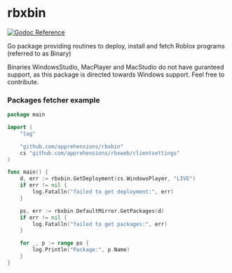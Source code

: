 # rbxbin
[pkg.go.dev]:     https://pkg.go.dev/github.com/apprehensions/rbxbin
[pkg.go.dev_img]: https://img.shields.io/badge/%E2%80%8B-reference-007d9c?logo=go&logoColor=white&style=flat-square

[![Godoc Reference][pkg.go.dev_img]][pkg.go.dev]

Go package providing routines to deploy, install and fetch Roblox programs (referred to as Binary)

Binaries WindowsStudio, MacPlayer and MacStudio do not have guranteed support, as this package
is directed towards Windows support. Feel free to contribute.

### Packages fetcher example

```go
package main

import (
	"log"

	"github.com/apprehensions/rbxbin"
	cs "github.com/apprehensions/rbxweb/clientsettings"
)

func main() {
	d, err := rbxbin.GetDeployment(cs.WindowsPlayer, "LIVE")
	if err != nil {
		log.Fatalln("failed to get deployment:", err)
	}

	ps, err := rbxbin.DefaultMirror.GetPackages(d)
	if err != nil {
		log.Fatalln("failed to get packages:", err)
	}

	for _, p := range ps {
		log.Println("Package:", p.Name)
	}
}
```
